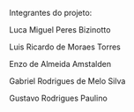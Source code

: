 Integrantes do projeto: 

Luca Miguel Peres Bizinotto

Luis Ricardo de Moraes Torres

Enzo de Almeida Amstalden

Gabriel Rodrigues de Melo Silva

Gustavo Rodrigues Paulino

